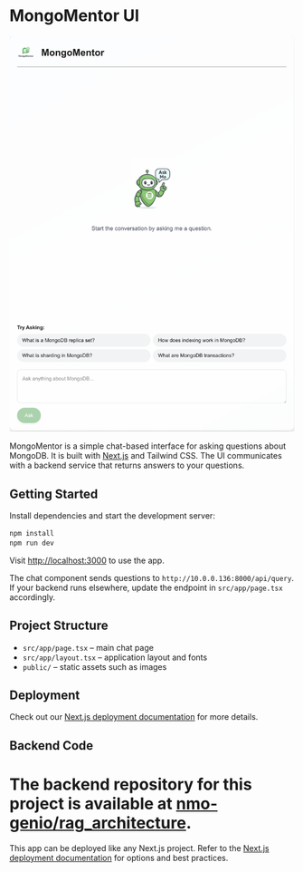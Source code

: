 # MongoMentor UI

![MongoMentor UI](assets/images/mongoMentor.png)

MongoMentor is a simple chat-based interface for asking questions about MongoDB.
It is built with [Next.js](https://nextjs.org/) and Tailwind CSS.
The UI communicates with a backend service that returns answers to your questions.

## Getting Started

Install dependencies and start the development server:

```bash
npm install
npm run dev
```

Visit [http://localhost:3000](http://localhost:3000) to use the app.

The chat component sends questions to `http://10.0.0.136:8000/api/query`. If your
backend runs elsewhere, update the endpoint in
`src/app/page.tsx` accordingly.

## Project Structure

- `src/app/page.tsx` – main chat page
- `src/app/layout.tsx` – application layout and fonts
- `public/` – static assets such as images

## Deployment

Check out our [Next.js deployment documentation](https://nextjs.org/docs/app/building-your-application/deploying) for more details.

## Backend Code

# The backend repository for this project is available at [nmo-genio/rag_architecture](https://github.com/nmo-genio/rag_architecture).

This app can be deployed like any Next.js project. Refer to the
[Next.js deployment documentation](https://nextjs.org/docs/app/building-your-application/deploying)
for options and best practices.
